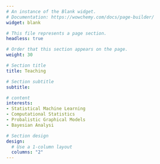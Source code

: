 ```yaml
---
# An instance of the Blank widget.
# Documentation: https://wowchemy.com/docs/page-builder/
widget: blank

# This file represents a page section.
headless: true

# Order that this section appears on the page.
weight: 30

# Section title
title: Teaching

# Section subtitle
subtitle:

# content
interests:
- Statistical Machine Learning
- Computational Statistics
- Probalistic Graphical Models
- Bayesian Analysi

# Section design
design:
  # Use a 1-column layout
  columns: "2" 
---
```

